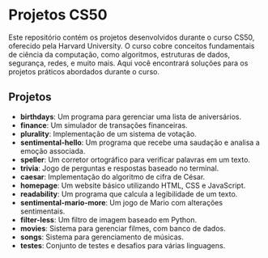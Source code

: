 # Projetos CS50

Este repositório contém os projetos desenvolvidos durante o curso CS50, oferecido pela Harvard University. O curso cobre conceitos fundamentais de ciência da computação, como algoritmos, estruturas de dados, segurança, redes, e muito mais. Aqui você encontrará soluções para os projetos práticos abordados durante o curso.

## Projetos

- **birthdays**: Um programa para gerenciar uma lista de aniversários.
- **finance**: Um simulador de transações financeiras.
- **plurality**: Implementação de um sistema de votação.
- **sentimental-hello**: Um programa que recebe uma saudação e analisa a emoção associada.
- **speller**: Um corretor ortográfico para verificar palavras em um texto.
- **trivia**: Jogo de perguntas e respostas baseado no terminal.
- **caesar**: Implementação do algoritmo de cifra de César.
- **homepage**: Um website básico utilizando HTML, CSS e JavaScript.
- **readability**: Um programa que calcula a legibilidade de um texto.
- **sentimental-mario-more**: Um jogo de Mario com alterações sentimentais.
- **filter-less**: Um filtro de imagem baseado em Python.
- **movies**: Sistema para gerenciar filmes, com banco de dados.
- **songs**: Sistema para gerenciamento de músicas.
- **testes**: Conjunto de testes e desafios para várias linguagens.

